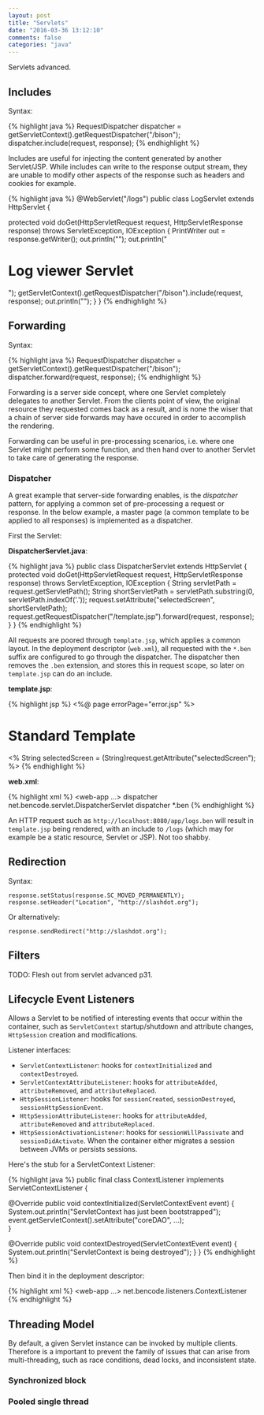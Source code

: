 ```yaml
---
layout: post
title: "Servlets"
date: "2016-03-36 13:12:10"
comments: false
categories: "java"
---
```



Servlets advanced.

## Includes ##

Syntax:

{% highlight java %}
RequestDispatcher dispatcher = getServletContext().getRequestDispatcher("/bison");
dispatcher.include(request, response);
{% endhighlight %}

Includes are useful for injecting the content generated by another Servlet/JSP. While includes can write to the response output stream, they are unable to modify other aspects of the response such as headers and cookies for example.


{% highlight java %}
@WebServlet("/logs")
public class LogServlet extends HttpServlet {

  protected void doGet(HttpServletRequest request, HttpServletResponse response) throws ServletException, IOException {
    PrintWriter out = response.getWriter();
    out.println("<!DOCTYPE html><html><head><title>Log Servlet</title></head><body>");
    out.println("<h1>Log viewer Servlet</h1>");
    getServletContext().getRequestDispatcher("/bison").include(request, response);
    out.println("</body></html>");
  }
}
{% endhighlight %}



## Forwarding ##

Syntax:

{% highlight java %}
RequestDispatcher dispatcher = getServletContext().getRequestDispatcher("/bison");
dispatcher.forward(request, response);
{% endhighlight %}

Forwarding is a server side concept, where one Servlet completely delegates to another Servlet. From the clients point of view, the original resource they requested comes back as a result, and is none the wiser that a chain of server side forwards may have occured in order to accomplish the rendering.

Forwarding can be useful in pre-processing scenarios, i.e. where one Servlet might perform some function, and then hand over to another Servlet to take care of generating the response.


### Dispatcher ###

A great example that server-side forwarding enables, is the *dispatcher* pattern, for applying a common set of pre-processing a request or response. In the below example, a master page (a common template to be applied to all responses) is implemented as a dispatcher.

First the Servlet:

**DispatcherServlet.java**:

{% highlight java %}
public class DispatcherServlet extends HttpServlet {
  protected void doGet(HttpServletRequest request, HttpServletResponse response) throws ServletException, IOException {
    String servletPath = request.getServletPath();
    String shortServletPath = servletPath.substring(0, servletPath.indexOf('.'));
    request.setAttribute("selectedScreen", shortServletPath);
    request.getRequestDispatcher("/template.jsp").forward(request, response);
  }
}
{% endhighlight %}

All requests are poored through `template.jsp`, which applies a common layout. In the deployment descriptor (`web.xml`), all requested with the `*.ben` suffix are configured to go through the dispatcher. The dispatcher then removes the `.ben` extension, and stores this in request scope, so later on `template.jsp` can do an include.


**template.jsp**:

{% highlight jsp %}
<%@ page errorPage="error.jsp" %>
<html>
<body>
<h1>Standard Template</h1>
<%
String selectedScreen = (String)request.getAttribute("selectedScreen");
%>
<jsp:include page="<%=selectedScreen %>"></jsp:include>
</body>
</html>
{% endhighlight %}


**web.xml**:

{% highlight xml %}
<web-app ...>
  <servlet>
    <servlet-name>dispatcher</servlet-name>
    <servlet-class>net.bencode.servlet.DispatcherServlet</servlet-class>
  </servlet>
  <servlet-mapping>
    <servlet-name>dispatcher</servlet-name>
    <url-pattern>*.ben</url-pattern>
  </servlet-mapping>
</web-app>
{% endhighlight %}

An HTTP request such as `http://localhost:8080/app/logs.ben` will result in `template.jsp` being rendered, with an include to `/logs` (which may for example be a static resource, Servlet or JSP). Not too shabby.


## Redirection ##

Syntax:

    response.setStatus(response.SC_MOVED_PERMANENTLY);
    response.setHeader("Location", "http://slashdot.org");

Or alternatively:

    response.sendRedirect("http://slashdot.org");


## Filters ##

TODO: Flesh out from servlet advanced p31.



## Lifecycle Event Listeners ##

Allows a Servlet to be notified of interesting events that occur within the container, such as `ServletContext` startup/shutdown and attribute changes, `HttpSession` creation and modifications.

Listener interfaces:

- `ServletContextListener`: hooks for `contextInitialized` and `contextDestroyed`.
- `ServletContextAttributeListener`: hooks for `attributeAdded`, `attributeRemoved`, and `attributeReplaced`.
- `HttpSessionListener`: hooks for `sessionCreated`, `sessionDestroyed`, `sessionHttpSessionEvent`.
- `HttpSessionAttributeListener`: hooks for `attributeAdded`, `attributeRemoved` and `attributeReplaced`.
- `HttpSessionActivationListener`: hooks for `sessionWillPassivate` and `sessionDidActivate`. When the container either migrates a session between JVMs or persists sessions.


Here's the stub for a ServletContext Listener:

{% highlight java %}
public final class ContextListener
  implements ServletContextListener {

  @Override
  public void contextInitialized(ServletContextEvent event) {
    System.out.println("ServletContext has just been bootstrapped");
    event.getServletContext().setAttribute("coreDAO", ...);    
  }
  
  @Override
  public void contextDestroyed(ServletContextEvent event) {
    System.out.println("ServletContext is being destroyed");
  }
}
{% endhighlight %}

Then bind it in the deployment descriptor:

{% highlight xml %}
<web-app ...>
  <listener>
    <listener-class>net.bencode.listeners.ContextListener</listener-class>
  </listener>
</web-app>
{% endhighlight %}



## Threading Model ##

By default, a given Servlet instance can be invoked by multiple clients. Therefore is a important to prevent the family of issues that can arise from multi-threading, such as race conditions, dead locks, and inconsistent state.


### Synchronized block ###


### Pooled single thread ###



